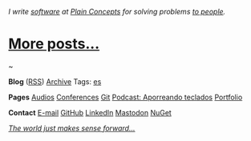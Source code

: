 *I write [software](/?i=portfolio) at [Plain Concepts](https://www.plainconcepts.com) for solving problems [to people](/?i=conferences).*

<div id="posts-latest"></div>

# [More posts...](/?i=blog)

<div class="center">~</div>

**Blog**
([RSS](feed.rss))
[Archive](/?i=blog)
Tags:
[es](/?i=blog-es "Posts en español")

**Pages**
[Audios](/?i=audios)
[Conferences](/?i=conferences)
[Git](/?i=git)
[Podcast: Aporreando teclados](https://www.ivoox.com/podcast-aporreando-teclados_sq_f11142253_1.html)
[Portfolio](/?i=portfolio)

**Contact**
[E-mail](mailto:MarcosCobena@outlook.com)
[GitHub](https://github.com/MarcosCobena)
[LinkedIn](https://www.linkedin.com/in/MarcosCobena)
<a rel="me" href="https://dotnet.social/@MarcosCobena">Mastodon</a>
[NuGet](https://www.nuget.org/profiles/MarcosCobena)

*[<div class="right">The world just makes sense forward...</div>](https://joseantoniocobena.com)*
